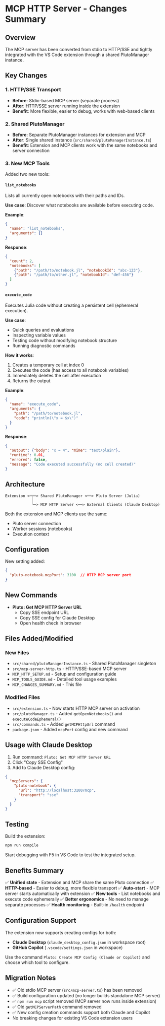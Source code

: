 # MCP HTTP Server - Changes Summary

## Overview

The MCP server has been converted from stdio to HTTP/SSE and tightly integrated with the VS Code extension through a shared PlutoManager instance.

## Key Changes

### 1. HTTP/SSE Transport
- **Before**: Stdio-based MCP server (separate process)
- **After**: HTTP/SSE server running inside the extension
- **Benefit**: More flexible, easier to debug, works with web-based clients

### 2. Shared PlutoManager
- **Before**: Separate PlutoManager instances for extension and MCP
- **After**: Single shared instance (`src/shared/plutoManagerInstance.ts`)
- **Benefit**: Extension and MCP clients work with the same notebooks and server connection

### 3. New MCP Tools

Added two new tools:

#### `list_notebooks`
Lists all currently open notebooks with their paths and IDs.

**Use case**: Discover what notebooks are available before executing code.

**Example**:
```json
{
  "name": "list_notebooks",
  "arguments": {}
}
```

**Response**:
```json
{
  "count": 2,
  "notebooks": [
    {"path": "/path/to/notebook.jl", "notebookId": "abc-123"},
    {"path": "/path/to/other.jl", "notebookId": "def-456"}
  ]
}
```

#### `execute_code`
Executes Julia code without creating a persistent cell (ephemeral execution).

**Use case**:
- Quick queries and evaluations
- Inspecting variable values
- Testing code without modifying notebook structure
- Running diagnostic commands

**How it works**:
1. Creates a temporary cell at index 0
2. Executes the code (has access to all notebook variables)
3. Immediately deletes the cell after execution
4. Returns the output

**Example**:
```json
{
  "name": "execute_code",
  "arguments": {
    "path": "/path/to/notebook.jl",
    "code": "println(\"x = $x\")"
  }
}
```

**Response**:
```json
{
  "output": {"body": "x = 4", "mime": "text/plain"},
  "runtime": 0.01,
  "errored": false,
  "message": "Code executed successfully (no cell created)"
}
```

## Architecture

```
Extension <─┬─> Shared PlutoManager <──> Pluto Server (Julia)
            │
            └─> MCP HTTP Server <──> External Clients (Claude Desktop)
```

Both the extension and MCP clients use the same:
- Pluto server connection
- Worker sessions (notebooks)
- Execution context

## Configuration

New setting added:
```json
{
  "pluto-notebook.mcpPort": 3100  // HTTP MCP server port
}
```

## New Commands

- **Pluto: Get MCP HTTP Server URL**
  - Copy SSE endpoint URL
  - Copy SSE config for Claude Desktop
  - Open health check in browser

## Files Added/Modified

### New Files
- `src/shared/plutoManagerInstance.ts` - Shared PlutoManager singleton
- `src/mcp-server-http.ts` - HTTP/SSE-based MCP server
- `MCP_HTTP_SETUP.md` - Setup and configuration guide
- `MCP_TOOLS_GUIDE.md` - Detailed tool usage examples
- `MCP_CHANGES_SUMMARY.md` - This file

### Modified Files
- `src/extension.ts` - Now starts HTTP MCP server on activation
- `src/plutoManager.ts` - Added `getOpenNotebooks()` and `executeCodeEphemeral()`
- `src/commands.ts` - Added `getMCPHttpUrl` command
- `package.json` - Added `mcpPort` config and new command

## Usage with Claude Desktop

1. Run command: `Pluto: Get MCP HTTP Server URL`
2. Click "Copy SSE Config"
3. Add to Claude Desktop config:

```json
{
  "mcpServers": {
    "pluto-notebook": {
      "url": "http://localhost:3100/mcp",
      "transport": "sse"
    }
  }
}
```

## Testing

Build the extension:
```bash
npm run compile
```

Start debugging with F5 in VS Code to test the integrated setup.

## Benefits Summary

✅ **Unified state** - Extension and MCP share the same Pluto connection
✅ **HTTP-based** - Easier to debug, more flexible transport
✅ **Auto-start** - MCP server starts automatically with extension
✅ **New tools** - List notebooks and execute code ephemerally
✅ **Better ergonomics** - No need to manage separate processes
✅ **Health monitoring** - Built-in `/health` endpoint

## Configuration Support

The extension now supports creating configs for both:
- **Claude Desktop** (`claude_desktop_config.json` in workspace root)
- **GitHub Copilot** (`.vscode/settings.json` in workspace)

Use the command `Pluto: Create MCP Config (Claude or Copilot)` and choose which tool to configure.

## Migration Notes

- ✅ Old stdio MCP server (`src/mcp-server.ts`) has been removed
- ✅ Build configuration updated (no longer builds standalone MCP server)
- ✅ `npm run mcp` script removed (MCP server now runs inside extension)
- ✅ Old `getMCPServerPath` command removed
- ✅ New config creation commands support both Claude and Copilot
- No breaking changes for existing VS Code extension users
